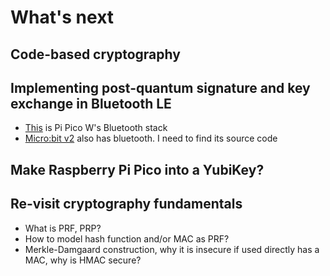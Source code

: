 # What's next

## Code-based cryptography

## Implementing post-quantum signature and key exchange in Bluetooth LE
- [This](https://github.com/bluekitchen/btstack) is Pi Pico W's Bluetooth stack
- [Micro:bit v2](https://www.nordicsemi.com/Products/Development-software/s113) also has bluetooth. I need to find its source code

## Make Raspberry Pi Pico into a YubiKey?

## Re-visit cryptography fundamentals
- What is PRF, PRP? 
- How to model hash function and/or MAC as PRF?
- Merkle-Damgaard construction, why it is insecure if used directly has a MAC, why is HMAC secure?